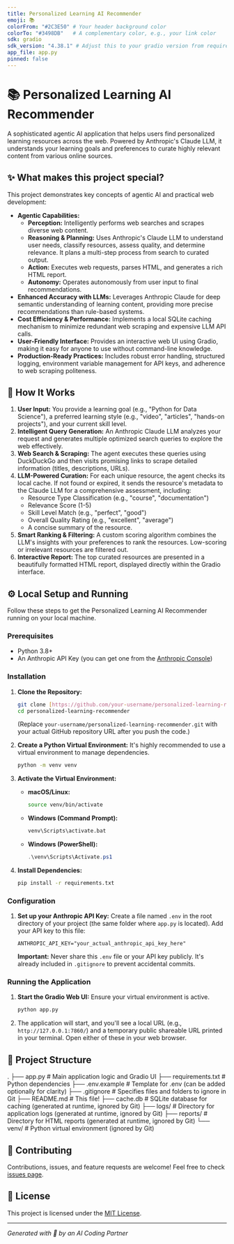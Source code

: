 ```yaml
---
title: Personalized Learning AI Recommender
emoji: 📚
colorFrom: "#2C3E50" # Your header background color
colorTo: "#3498DB"   # A complementary color, e.g., your link color
sdk: gradio
sdk_version: "4.38.1" # Adjust this to your gradio version from requirements.txt if different
app_file: app.py
pinned: false
---
```


# 📚 Personalized Learning AI Recommender

A sophisticated agentic AI application that helps users find personalized learning resources across the web. Powered by Anthropic's Claude LLM, it understands your learning goals and preferences to curate highly relevant content from various online sources.

## ✨ What makes this project special?

This project demonstrates key concepts of agentic AI and practical web development:

* **Agentic Capabilities:**
    * **Perception:** Intelligently performs web searches and scrapes diverse web content.
    * **Reasoning & Planning:** Uses Anthropic's Claude LLM to understand user needs, classify resources, assess quality, and determine relevance. It plans a multi-step process from search to curated output.
    * **Action:** Executes web requests, parses HTML, and generates a rich HTML report.
    * **Autonomy:** Operates autonomously from user input to final recommendations.
* **Enhanced Accuracy with LLMs:** Leverages Anthropic Claude for deep semantic understanding of learning content, providing more precise recommendations than rule-based systems.
* **Cost Efficiency & Performance:** Implements a local SQLite caching mechanism to minimize redundant web scraping and expensive LLM API calls.
* **User-Friendly Interface:** Provides an interactive web UI using Gradio, making it easy for anyone to use without command-line knowledge.
* **Production-Ready Practices:** Includes robust error handling, structured logging, environment variable management for API keys, and adherence to web scraping politeness.

## 🚀 How It Works

1.  **User Input:** You provide a learning goal (e.g., "Python for Data Science"), a preferred learning style (e.g., "video", "articles", "hands-on projects"), and your current skill level.
2.  **Intelligent Query Generation:** An Anthropic Claude LLM analyzes your request and generates multiple optimized search queries to explore the web effectively.
3.  **Web Search & Scraping:** The agent executes these queries using DuckDuckGo and then visits promising links to scrape detailed information (titles, descriptions, URLs).
4.  **LLM-Powered Curation:** For each unique resource, the agent checks its local cache. If not found or expired, it sends the resource's metadata to the Claude LLM for a comprehensive assessment, including:
    * Resource Type Classification (e.g., "course", "documentation")
    * Relevance Score (1-5)
    * Skill Level Match (e.g., "perfect", "good")
    * Overall Quality Rating (e.g., "excellent", "average")
    * A concise summary of the resource.
5.  **Smart Ranking & Filtering:** A custom scoring algorithm combines the LLM's insights with your preferences to rank the resources. Low-scoring or irrelevant resources are filtered out.
6.  **Interactive Report:** The top curated resources are presented in a beautifully formatted HTML report, displayed directly within the Gradio interface.

## ⚙️ Local Setup and Running

Follow these steps to get the Personalized Learning AI Recommender running on your local machine.

### Prerequisites

* Python 3.8+
* An Anthropic API Key (you can get one from the [Anthropic Console](https://console.anthropic.com/))

### Installation

1.  **Clone the Repository:**
    ```bash
    git clone [https://github.com/your-username/personalized-learning-recommender.git](https://github.com/your-username/personalized-learning-recommender.git)
    cd personalized-learning-recommender
    ```
    (Replace `your-username/personalized-learning-recommender.git` with your actual GitHub repository URL after you push the code.)

2.  **Create a Python Virtual Environment:**
    It's highly recommended to use a virtual environment to manage dependencies.
    ```bash
    python -m venv venv
    ```

3.  **Activate the Virtual Environment:**
    * **macOS/Linux:**
        ```bash
        source venv/bin/activate
        ```
    * **Windows (Command Prompt):**
        ```bash
        venv\Scripts\activate.bat
        ```
    * **Windows (PowerShell):**
        ```powershell
        .\venv\Scripts\Activate.ps1
        ```

4.  **Install Dependencies:**
    ```bash
    pip install -r requirements.txt
    ```

### Configuration

1.  **Set up your Anthropic API Key:**
    Create a file named `.env` in the root directory of your project (the same folder where `app.py` is located).
    Add your API key to this file:
    ```
    ANTHROPIC_API_KEY="your_actual_anthropic_api_key_here"
    ```
    **Important:** Never share this `.env` file or your API key publicly. It's already included in `.gitignore` to prevent accidental commits.

### Running the Application

1.  **Start the Gradio Web UI:**
    Ensure your virtual environment is active.
    ```bash
    python app.py
    ```
2.  The application will start, and you'll see a local URL (e.g., `http://127.0.0.1:7860/`) and a temporary public shareable URL printed in your terminal. Open either of these in your web browser.

## 📂 Project Structure
.
├── app.py                  # Main application logic and Gradio UI
├── requirements.txt        # Python dependencies
├── .env.example            # Template for .env (can be added optionally for clarity)
├── .gitignore              # Specifies files and folders to ignore in Git
├── README.md               # This file!
├── cache.db                # SQLite database for caching (generated at runtime, ignored by Git)
├── logs/                   # Directory for application logs (generated at runtime, ignored by Git)
├── reports/                # Directory for HTML reports (generated at runtime, ignored by Git)
└── venv/                   # Python virtual environment (ignored by Git)

## 🤝 Contributing

Contributions, issues, and feature requests are welcome! Feel free to check [issues page](https://github.com/your-username/personalized-learning-recommender/issues).

## 📄 License

This project is licensed under the [MIT License](LICENSE).

---
*Generated with 🧡 by an AI Coding Partner*
